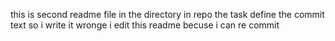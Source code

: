 this is second readme file in the directory in repo
the task define the commit text so i write it wronge 
i edit this readme becuse i can re commit
